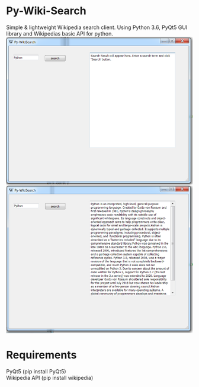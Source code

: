 # Py-Wiki-Search
Simple &amp; lightweight Wikipedia search client. Using Python 3.6, PyQt5 GUI library and Wikipedias basic API for python.
<img src="Capture.PNG"></img>
<img src="Capture2.png"></img>

# Requirements 
PyQt5 (pip install PyQt5)
<br>
Wikipedia API (pip install wikipedia)
